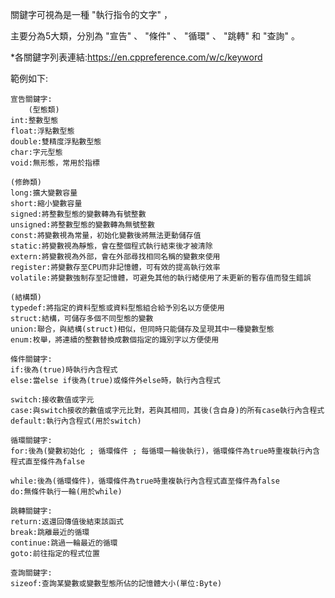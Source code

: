 關鍵字可視為是一種 "執行指令的文字" ，

主要分為5大類，分別為 "宣告" 、 "條件" 、 "循環" 、 "跳轉" 和 "查詢" 。

\*各關鍵字列表連結:<https://en.cppreference.com/w/c/keyword>


範例如下:

    宣告關鍵字:
    	(型態類)
	int:整數型態
	float:浮點數型態
	double:雙精度浮點數型態
	char:字元型態
	void:無形態，常用於指標
	
	(修飾類)
	long:擴大變數容量
	short:縮小變數容量
	signed:將整數型態的變數轉為有號整數
	unsigned:將整數型態的變數轉為無號整數
	const:將變數視為常量，初始化變數後將無法更動儲存值
	static:將變數視為靜態，會在整個程式執行結束後才被清除
	extern:將變數視為外部，會在外部尋找相同名稱的變數來使用
	register:將變數存至CPU而非記憶體，可有效的提高執行效率
	volatile:將變數強制存至記憶體，可避免其他的執行緒使用了未更新的暫存值而發生錯誤
	
	(結構類)
	typedef:將指定的資料型態或資料型態組合給予別名以方便使用
	struct:結構，可儲存多個不同型態的變數
	union:聯合，與結構(struct)相似，但同時只能儲存及呈現其中一種變數型態
	enum:枚舉，將連續的整數替換成數個指定的識別字以方便使用
	
    條件關鍵字:
	if:後為(true)時執行內含程式
	else:當else if後為(true)或條件外else時，執行內含程式
	
	switch:接收數值或字元
	case:與switch接收的數值或字元比對，若與其相同，其後(含自身)的所有case執行內含程式
	default:執行內含程式(用於switch)
	
    循環關鍵字:
	for:後為(變數初始化 ; 循環條件 ; 每循環一輪後執行)，循環條件為true時重複執行內含程式直至條件為false
	
	while:後為(循環條件)，循環條件為true時重複執行內含程式直至條件為false
	do:無條件執行一輪(用於while)
	
    跳轉關鍵字:
	return:返還回傳值後結束該函式
	break:跳離最近的循環
	continue:跳過一輪最近的循環
	goto:前往指定的程式位置
	
    查詢關鍵字:
	sizeof:查詢某變數或變數型態所佔的記憶體大小(單位:Byte)
